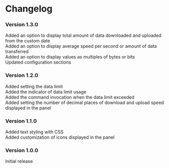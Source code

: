 # Changelog

### Version 1.3.0
Added an option to display total amount of data downloaded and uploaded from the custom date  
Added an option to display average speed per second or amount of data transferred  
Added an option to display values as multiples of bytes or bits  
Updated configuration sections  

### Version 1.2.0
Added setting the data limit  
Added the indicator of data limit usage  
Added the command invocation when the data limit exceeded  
Added setting the number of decimal places of download and upload speed displayed in the panel

### Version 1.1.0
Added text styling with CSS  
Added customization of icons displayed in the panel

### Version 1.0.0
Initial release
